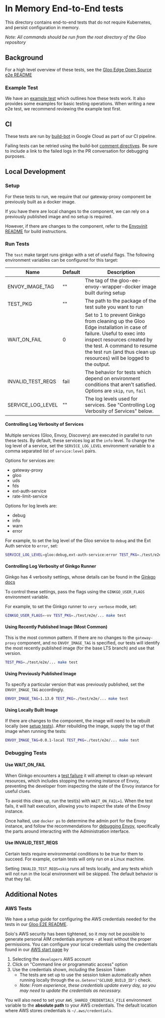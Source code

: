 # In Memory End-to-End tests
This directory contains end-to-end tests that do not require Kubernetes, and persist configuration in memory.

*Note: All commands should be run from the root directory of the Gloo repository*

## Background
For a high level overview of these tests, see the [Gloo Edge Open Source e2e README](https://github.com/solo-io/gloo/blob/main/test/e2e/README.md#background)

### Example Test
We have an [example test](./example_test.go) which outlines how these tests work. It also provides some examples for basic testing operations. When writing a new e2e test, we recommend reviewing the example test first.

## CI
These tests are run by [build-bot](https://github.com/solo-io/build-bot) in Google Cloud as part of our CI pipeline.

Failing tests can be retried using the build-bot [comment directives](https://github.com/solo-io/build-bot#issue-comment-directives). Be sure to include a link to the failed logs in the PR conversation for debugging purposes.

## Local Development
### Setup
For these tests to run, we require that our gateway-proxy component be previously built as a docker image.

If you have there are local changes to the component, we can rely on a previously published image and no setup is required.

However, if there are changes to the component, refer to the [Envoyinit README](https://github.com/solo-io/gloo/blob/main/projects/envoyinit) for build instructions.

### Run Tests
The `test` make target runs ginkgo with a set of useful flags. The following environment variables can be configured for this target:

| Name              | Default | Description                                                                                                                                                                                                                                        |
|-------------------|---------|----------------------------------------------------------------------------------------------------------------------------------------------------------------------------------------------------------------------------------------------------|
| ENVOY_IMAGE_TAG   | ""      | The tag of the gloo-ee-envoy-wrapper-docker image built during setup                                                                                                                                                                               |
| TEST_PKG          | ""      | The path to the package of the test suite you want to run                                                                                                                                                                                          |
| WAIT_ON_FAIL      | 0       | Set to 1 to prevent Ginkgo from cleaning up the Gloo Edge installation in case of failure. Useful to exec into inspect resources created by the test. A command to resume the test run (and thus clean up resources) will be logged to the output. |
| INVALID_TEST_REQS | fail    | The behavior for tests which depend on environment conditions that aren't satisfied. Options are `skip`, `run`, `fail`                                                                                                                             |
| SERVICE_LOG_LEVEL | ""      | The log levels used for services. See "Controlling Log Verbosity of Services" below.                                                                                                                                                               |    

#### Controlling Log Verbosity of Services
Multiple services (Gloo, Envoy, Discovery) are executed in parallel to run these tests. By default, these services log at the `info` level. To change the log level of a service, set the `SERVICE_LOG_LEVEL` environment variable to a comma separated list of `service:level` pairs.

Options for services are:
- gateway-proxy
- gloo
- uds
- fds
- ext-auth-service
- rate-limit-service

Options for log levels are:
- debug
- info
- warn
- error

For example, to set the log level of the Gloo service to `debug` and the Ext Auth service to `error`, set:

```bash
SERVICE_LOG_LEVEL=gloo:debug,ext-auth-service:error TEST_PKG=./test/e2e/... make test
```

#### Controlling Log Verbosity of Ginkgo Runner
Ginkgo has 4 verbosity settings, whose details can be found in the [Ginkgo docs](https://onsi.github.io/ginkgo/#controlling-verbosity)

To control these settings, pass the flags using the `GINKGO_USER_FLAGS` environment variable.

For example, to set the Ginkgo runner to `very verbose` mode, set:
```bash
GINKGO_USER_FLAGS=-vv TEST_PKG=./test/e2e/... make test
```

#### Using Recently Published Image (Most Common)
This is the most common pattern. If there are no changes to the `gateway-proxy` component, and no `ENVOY_IMAGE_TAG` is specified, our tests will identify the most recently published image (for the base LTS branch) and use that version.

```bash
TEST_PKG=./test/e2e/... make test
```

#### Using Previously Published Image
To specify a particular version that was previously published, set the `ENVOY_IMAGE_TAG` accordingly.

```bash
ENVOY_IMAGE_TAG=1.13.0 TEST_PKG=./test/e2e/... make test
```

#### Using Locally Built Image
If there are changes to the component, the image will need to be rebuilt locally (see [setup tests](#setup)). After rebuilding the image, supply the tag of that image when running the tests:

```bash
ENVOY_IMAGE_TAG=0.0.1-local TEST_PKG=./test/e2e/... make test
```

### Debugging Tests
#### Use WAIT_ON_FAIL
When Ginkgo encounters a [test failure](https://onsi.github.io/ginkgo/#mental-model-how-ginkgo-handles-failure) it will attempt to clean up relevant resources, which includes stopping the running instance of Envoy, preventing the developer from inspecting the state of the Envoy instance for useful clues.

To avoid this clean up, run the test(s) with `WAIT_ON_FAIL=1`. When the test fails, it will halt execution, allowing you to inspect the state of the Envoy instance.

Once halted, use `docker ps` to determine the admin port for the Envoy instance, and follow the recommendations for [debugging Envoy](https://github.com/solo-io/gloo/tree/main/projects/envoyinit#debug), specifically the parts around interacting with the Administration interface.

#### Use INVALID_TEST_REQS
Certain tests require environmental conditions to be true for them to succeed. For example, certain tests will only run on a Linux machine.

Setting `INVALID_TEST_REQS=skip` runs all tests locally, and any tests which will not run in the local environment will be skipped. The default behavior is that they fail.

## Additional Notes
### AWS Tests
We have a setup guide for configuring the AWS credentials needed for the tests in our [Gloo E2E README](https://github.com/solo-io/gloo/blob/main/test/e2e/README.md).

Solo's AWS security has been tightened, so it _may_ not be possible to generate personal AIM credentials anymore - at least without the proper permissions. 
You can configure your local credentials using the credentials found in our [AWS start page](https://soloio.awsapps.com/start#/) by
1. Selecting the `developers` AWS account
2. Click on "Command line or programmatic access" option
3. Use the credentials shown, _including_ the Session Token
    - The tests are set up to use the session token automatically when running locally through the `os.Getenv("GCLOUD_BUILD_ID")` check.
    - _Note: From experience, these credentials update every day, so you may need to update the credentials as necessary._

You will also need to set your `AWS_SHARED_CREDENTIALS_FILE` environment variable to the **absolute path** to your AWS credentials. 
The default location where AWS stores credentials is `~/.aws/credentials`.
